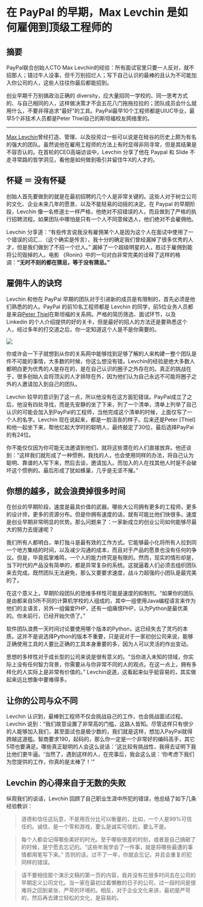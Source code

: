 # 在 PayPal 的早期，Max Levchin 是如何雇佣到顶级工程师的

##  摘要
PayPal联合创始人CTO Max Levchin的经验：所有面试官里只要一人反对，就不招那人；错过牛人没事，但千万别招烂人；写下自己认识的最棒的且认为不可能加入你公司的人，这些人往往你最后都能招到。

创业早期千万别搞政治正确的 diversity，应大量招同一学校的、同一思考方式的、与自己相同的人，这样做决策才不会五花八门拖拖拉拉的；团队成员会什么就用什么，不要非得追求“最好”的工具。PayPal最早10个工程师都是UIUC毕业，最早5个非技术人员都是Peter Thiel自己的斯坦福校友网络里的。

------

[Max Levchin](https://www.crunchbase.com/person/max-levchin)曾经打造、管理、以及投资过一些可以说是在硅谷的历史上颇为有名的强大的团队。虽然说他在雇用工程师的方法上有时显得非同寻常，但是其结果是不容否认的。在首轮的CEO高端访谈中，Levchin 分享了他在 Paypal 和 Slide 不走寻常路的哲学洞见，看他是如何做到吸引并留住牛X的人才的。


## 怀疑 ＝ 没有怀疑

创始人首先要做到的就是在最初招聘的几个人是非常关键的。这些人对于树立公司的文化、企业未来几年的愿景、以及不能轻易的动摇的决定。在 Paypal 的早期阶段，Levchin 像一名修道士一样严格，他绝对不招错误的人，而且做到了严格的执行招聘流程。如果团队中哪怕是只有一个人不同意候选人，他们绝对不会雇佣他。

Levchin 分享道：“有些传言说我没有雇佣某个人是因为这个人在面试中使用了一个错误的词汇...（这个确实是传言），我十分的确定我们曾经漏掉了很多优秀的人才，但是我们做到了不招一个烂人。” 漏掉了一个超级明星的人，胜过于雇佣到能将公司毁掉的人。电影 《Ronin》中的一句对白非常完美的诠释了这样的格调：**“无时不刻的都在猜忌，等于没有猜忌。”**

## 雇佣牛人的诀窍

Levchin 和他在 PayPal 早期的团队对于引进新的成员是有限制的，首先必须是他们熟悉的的人。PayPal 的前10名工程师都是 Levchin 的同学，前5位业务人员都是来自[Peter Thiel](http://www.foundersfund.com/team/peter-thiel)在斯坦福的关系网。严格的简历筛选、面试环节，以及 Linkedin 的个人介绍提供的好的关卡，但是最好的招人的方法还是要熟悉这个人，经过多年的打交道之后，你一定知道这个人是不是你需要的。

![](https://s3.amazonaws.com/marquee-test-akiaisur2rgicbmpehea/X7e0Kn1sRy6V62fdHrfr_PayPal_Team.png)

你或许会一下子就想到从你的关系网中能够找到足够了解的人来构建一整个团队是件不可能的事情，大多数的时候，你这么想没有错。Levchin的经验是绝大多数人都明白更为优秀的人是存在的，是在自己认识的圈子之外存在的。真正的挑战在于，很多创始人会将顶尖的人才排除在外，因为他们认为自己永远不可能将圈子之外的人邀请加入到自己的团队。

Levchin 较早的意识到了这一点，所以他没有在这方面犯错误。PayPal成立了之后，他没有四处寻找，而是先安静的坐了下来，列了一个清单，清单上列举了自己认识的可能会加入到PayPal的工程师，当他完成这个清单的时候，上面仅写了一个人的名字。Levchin 现在说起来，都是一脸沮丧的样子。后来还是Peter [Thiel] 和他一起坐下来，帮他忆起大学时的聪明人，最终敲定了30位，最后选择PayPal的有24位。

你不能仅仅因为你可能无法邀请到他们，就将这些潜在的人们直接放弃。他还谈到：“这样我们就形成了一种惯例，我找的人，也会使用同样的办法，将自己认为聪明、靠谱的人写下来，然后去谈，邀请加入。而加入的人在找其他人时是不会破坏这个惯例的。最后形成了犹如蜂巢，几乎是无坚不摧。”

## 你想的越多，就会浪费掉很多时间

在创业的早期阶段，速度是最具价值的武器。哪些大公司拥有更多的工程师，更多的设计师，更多的资源分布。但是你拥有速度的话，就有可能比他们快很多。速度是创业早期非常明显的优势。那么问题来了：一家新成立的创业公司如何能够尽最大的努力去提速呢？

我们所有人都明白，单打独斗是最有效的工作方式。它能够最小化将所有人拉到同一个地方集结的时间，以及减少沟通的成本，而且对于产品的愿景也没有任何的争议。但是，毕竟孤掌难鸣，一个人的能力终究是有限的。然而，现实的情形却是，当下时代的产品没有简单的，都是异常复杂的系统。这就逼着人们必须去组织团队来去完成。既然团队无法避免，那么又要要求速度，战斗力超强的小团队是最完美的了。

在这个意义上，早期阶段团队的思维多样性可能是速度的抑制剂。“如果你的团队是由都来自5所不同的计算机学校的人组成的，其中一组使用Java编程语言来作为他们的主语言，另外一组偏爱PHP，还有一组痛恨PHP，认为Python是最优美的。你未前行，已经开始欠债了。”

软件团队浪费一天时间讨论要使用哪个版本的Python，这已经失去了灵巧的本质。这并不是说选择Python的版本不重要，只是说对于一家初创公司来说，能够正确使用工具的人要比正确的工具本身重要的多，因为人可以灵活的作出变动。

思想的多样性对于成长型的公司来说是很有意义的。“当你进入未知的领域，你实际上没有任何智力背景，你需要从与你非常不同的人的观点。在这一点上，拥有多样化的人实际上是非常有价值的。” Levchin说道，这看起来似乎挺容易的，其实做起来远比想象中要难得多。

## 让你的公司与众不同

Levchin 认识到，最棒到工程师不仅会挑战自己的工作，也会挑战面试过程。Levchin 说到：“我们故意设置了非常高的门槛，这路人皆知。尽管这样只有很少的人能够加入我们，甚至面试也是极少数的，我们就是这样，想加入PayPal就得跨越这道槛。智商要求190，起码的，那么你一定是一个非常好的编码高手，其它5项也要满足。哪些真正聪明的人会这么说话：'这比较有挑战性，我得去证明下我比他们更牛逼。'当然了，遇到这样的人，在完事后，我会这么说：‘你考虑下我们为您提供的工作，你真的是太棒了！’”

## Levchin 的心得来自于无数的失败

纵观我们的谈话，Levchin 回顾了自己职业生涯中所犯的错误，他总结了如下几条经验教训：

> 道德和信任这玩意，不是用百分比可以衡量的，比如，一个人是99%可信任的。诚信，是一个零和游戏，要么是诚实可信的，要么不是。

> 每个人都会记得哪些美好的时光。至于哪些很差的时刻，或者是自己搞砸了的时候，是宁愿去忘记的。“这些年我学会了一件事，就是将哪些最遭的事情都用笔写下来。” 否则的话，过不了一年，你就会忘记，并且会重复的犯同样的错误。

> 请不要相信那个演示文稿的第一页的内容，我并没有花很多时间去在公司的早期定义公司文化。当一家在最初过着懒散的日子的公司，过一段时间是很难将之回到紧张、严苛的环境的。相反，对于企业文化来讲，最初是严苛的，然后再去建立轻松的文化，是容易的。
